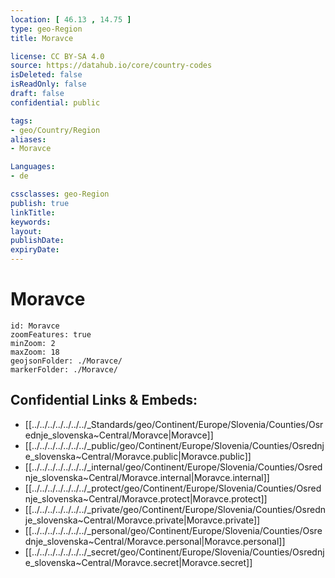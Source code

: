 ```yaml
---
location: [ 46.13 , 14.75 ] 
type: geo-Region
title: Moravce

license: CC BY-SA 4.0
source: https://datahub.io/core/country-codes
isDeleted: false
isReadOnly: false
draft: false
confidential: public

tags:
- geo/Country/Region
aliases:
- Moravce

Languages:
- de

cssclasses: geo-Region
publish: true
linkTitle: 
keywords: 
layout: 
publishDate: 
expiryDate: 
---
```


# Moravce

```leaflet
id: Moravce
zoomFeatures: true 
minZoom: 2 
maxZoom: 18
geojsonFolder: ./Moravce/
markerFolder: ./Moravce/
```


## Confidential Links & Embeds: 
- [[../../../../../../../_Standards/geo/Continent/Europe/Slovenia/Counties/Osrednje_slovenska~Central/Moravce|Moravce]] 
- [[../../../../../../../_public/geo/Continent/Europe/Slovenia/Counties/Osrednje_slovenska~Central/Moravce.public|Moravce.public]] 
- [[../../../../../../../_internal/geo/Continent/Europe/Slovenia/Counties/Osrednje_slovenska~Central/Moravce.internal|Moravce.internal]] 
- [[../../../../../../../_protect/geo/Continent/Europe/Slovenia/Counties/Osrednje_slovenska~Central/Moravce.protect|Moravce.protect]] 
- [[../../../../../../../_private/geo/Continent/Europe/Slovenia/Counties/Osrednje_slovenska~Central/Moravce.private|Moravce.private]] 
- [[../../../../../../../_personal/geo/Continent/Europe/Slovenia/Counties/Osrednje_slovenska~Central/Moravce.personal|Moravce.personal]] 
- [[../../../../../../../_secret/geo/Continent/Europe/Slovenia/Counties/Osrednje_slovenska~Central/Moravce.secret|Moravce.secret]] 

